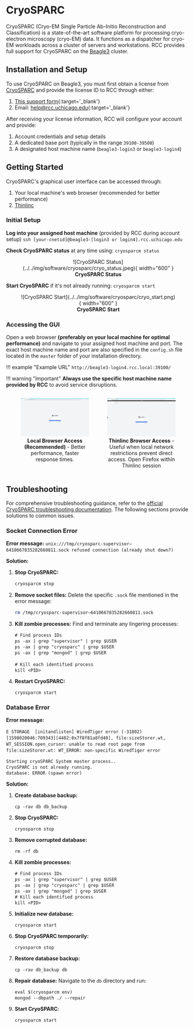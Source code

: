 # CryoSPARC

CryoSPARC (Cryo-EM Single Particle Ab-Initio Reconstruction and Classification) is a state-of-the-art software platform for processing cryo-electron microscopy (cryo-EM) data. It functions as a dispatcher for cryo-EM workloads across a cluster of servers and workstations. RCC provides full support for CryoSPARC on the [Beagle3](../../beagle3-overview.md) cluster.

## Installation and Setup

To use CryoSPARC on Beagle3, you must first obtain a license from <a href='https://cryosparc.com/download' target='_blank'>CryoSPARC</a> and provide the license ID to RCC through either:

1. [This support form](https://rcc.uchicago.edu/support-and-services/consulting-and-technical-support){:target='_blank'}
2. Email: [help@rcc.uchicago.edu](mailto:help@rcc.uchicago.edu){:target='_blank'}

After receiving your license information, RCC will configure your account and provide:

1. Account credentials and setup details
2. A dedicated base port (typically in the range ``39100-39500``)
3. A designated host machine name (``beagle3-login3`` or ``beagle3-login4``)

## Getting Started

CryoSPARC's graphical user interface can be accessed through:

1. Your local machine's web browser (recommended for better performance)
2. [Thinlinc](../../thinlinc/main.md) 

### Initial Setup

**Log into your assigned host machine** (provided by RCC during account setup)
    ```
    ssh [your-cnetid]@beagle3-[login3 or login4].rcc.uchicago.edu
    ```

**Check CryoSPARC status** at any time using:
    ```
    cryosparcm status
    ```

<figure markdown="span" align="center">
  ![CryoSPARC Status](../../img/software/cryosparc/cryo_status.jpeg){ width="600" }
  <figcaption><b>CryoSPARC Status</b></figcaption>
</figure>

**Start CryoSPARC** if it's not already running:
    ```
    cryosparcm start
    ```

<figure markdown="span" align="center">
  ![CryoSPARC Start](../../img/software/cryosparc/cryo_start.png){ width="600" }
  <figcaption><b>CryoSPARC Start</b></figcaption>
</figure>

### Accessing the GUI
Open a web browser **(preferably on your local machine for optimal performance)**  and navigate to your assigned host machine and port. The exact host machine name and port are also specified in the ``config.sh`` file located in the ``master`` folder of your installation directory.

!!! example "Example URL"
    ``http://beagle3-login4.rcc.local:39100/``

!!! warning "Important"
    **Always use the specific host machine name provided by RCC** to avoid service disruptions.

<div style="display: flex; justify-content: space-between; align-items: flex-start;">
  <figure style="width:48%; margin-right:2%; text-align: center;">
    <img src="../../../img/software/cryosparc/local_gui.png" alt="Local" style="width:100%;">
    <figcaption><b>Local Browser Access (Recommended)</b> - Better performance, faster response times.</figcaption>
  </figure>
  <figure style="width:48%; text-align: center;">
    <img src="../../../img/software/cryosparc/thinlinc_gui.png" alt="Thinlinc" style="width:100%;">
    <figcaption><b>Thinlinc Browser Access</b> - Useful when local network restrictions prevent direct access. Open Firefox within Thinlinc session</figcaption>
  </figure>
</div>
<!-- <figcaption style="text-align:center;"><b>CryoSPARC GUI Access Methods</b></figcaption> -->


## Troubleshooting

For comprehensive troubleshooting guidance, refer to the [official CryoSPARC troubleshooting documentation](https://guide.cryosparc.com/setup-configuration-and-management/troubleshooting). The following sections provide solutions to common issues.

### Socket Connection Error

**Error message:** ``unix:///tmp/cryosparc-supervisor–6410667835282660811.sock refused connection (already shut down?)``

**Solution:**

1. **Stop CryoSPARC:**
    ```bash
    cryosparcm stop
    ```

2. **Remove socket files:** Delete the specific `.sock` file mentioned in the error message:
    ```bash
    rm /tmp/cryosparc-supervisor–6410667835282660811.sock
    ```   

3. **Kill zombie processes:** Find and terminate any lingering processes:
    ```
    # Find process IDs
    ps -ax | grep "supervisor" | grep $USER 
    ps -ax | grep "cryosparc" | grep $USER 
    ps -ax | grep "mongod" | grep $USER 
    
    # Kill each identified process
    kill <PID>
    ```

4. **Restart CryoSPARC:**
    ```
    cryosparcm start
    ```
<!-- ### Database Connection Failure

1. Kill the mongo processes. You can find the process IDs using:

```ps -ax | grep “mongod”```
```kill <PID>```

2. Delete the ``.lock`` file at ``<cryosparc-install-dir>/db``

3. Start CryoSPARC again using:

```cryosparcm start``` -->

### Database Error

**Error message:**

```E STORAGE  [initandlisten] WiredTiger error (-31802) [1598020046:709343][4402:0x7f8f81a8fd40], file:sizeStorer.wt, WT_SESSION.open_cursor: unable to read root page from file:sizeStorer.wt: WT_ERROR: non-specific WiredTiger error```

```
Starting cryoSPARC System master process..
CryoSPARC is not already running.
database: ERROR (spawn error)
```
**Solution:**

1. **Create database backup:**
    ```
    cp -rav db db_backup
    ```

2. **Stop CryoSPARC:**
    ```
    cryosparcm stop
    ```

3. **Remove corrupted database:**
    ```
    rm -rf db
    ```

4. **Kill zombie processes:**
    ```
    # Find process IDs
    ps -ax | grep "supervisor" | grep $USER 
    ps -ax | grep "cryosparc" | grep $USER 
    ps -ax | grep "mongod" | grep $USER 
    # Kill each identified process
    kill <PID>
    ```
5. **Initialize new database:**
    ```
    cryosparcm start
    ```

6. **Stop CryoSPARC temporarily:**
    ```
    cryosparcm stop
    ```

7. **Restore database backup:**
    ```
    cp -rav db_backup db
    ```

8. **Repair database:** Navigate to the ``db`` directory and run:
    ```
    eval $(cryosparcm env)
    mongod --dbpath ./ --repair
    ```

9. **Start CryoSPARC**:
    ```
    cryosparcm start
    ```



